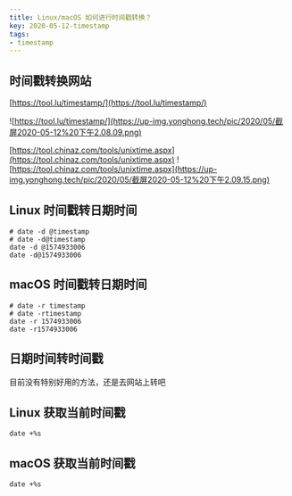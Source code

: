 ```yaml
---
title: Linux/macOS 如何进行时间戳转换？
key: 2020-05-12-timestamp
tags:
- timestamp
---
```


## 时间戳转换网站

[https://tool.lu/timestamp/](https://tool.lu/timestamp/)

<!--more-->
![https://tool.lu/timestamp/](https://up-img.yonghong.tech/pic/2020/05/截屏2020-05-12%20下午2.08.09.png)

[https://tool.chinaz.com/tools/unixtime.aspx](https://tool.chinaz.com/tools/unixtime.aspx)
![https://tool.chinaz.com/tools/unixtime.aspx](https://up-img.yonghong.tech/pic/2020/05/截屏2020-05-12%20下午2.09.15.png)

## Linux 时间戳转日期时间
```shell
# date -d @timestamp
# date -d@timestamp
date -d @1574933006
date -d@1574933006
```


## macOS 时间戳转日期时间
```shell
# date -r timestamp
# date -rtimestamp
date -r 1574933006
date -r1574933006
```


## 日期时间转时间戳

目前没有特别好用的方法，还是去网站上转吧

## Linux 获取当前时间戳


```shell
date +%s
```


## macOS 获取当前时间戳


```shell
date +%s
```
